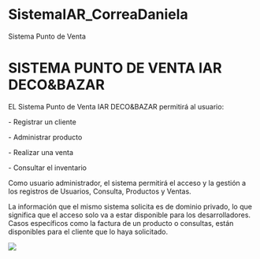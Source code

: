 # SistemaIAR_CorreaDaniela
 Sistema Punto de Venta
 <!DOCTYPE html>
<html lang="en">
  <head>
    <meta charset="UTF-8">
    <meta name="viewport" content="width=device-width, initial-scale=1.0">
    <meta http-equiv="X-UA-Compatible" content="ie=edge">
    <link rel="stylesheet" href="style.css">
  </head>
  <body>
    <h1>SISTEMA PUNTO DE VENTA IAR DECO&BAZAR</h1>
    <p> EL Sistema Punto de Venta IAR DECO&BAZAR permitirá al usuario:</p>
    <p> - Registrar un cliente</p>
    <p> - Administrar producto</p>
    <p> - Realizar una venta</p>
    <p> - Consultar el inventario</p>
    <p> Como usuario administrador, el sistema permitirá el acceso y la gestión a los registros de Usuarios, Consulta, Productos y Ventas.<p>
    <p>La información que el mismo sistema solicita es de dominio privado, lo que significa
    que el acceso solo va a estar disponible para los desarrolladores. Casos específicos
    como la factura de un producto o consultas, están disponibles para el cliente que lo haya
    solicitado.</p>
    <image src="DER-CORREADANIELA.png">
  </body>
</html>
